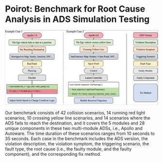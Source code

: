# Poirot: Benchmark for Root Cause Analysis in ADS Simulation Testing

![Benchmark Overview](../img/benchmark.png)

Our benchmark consists of 42 collision scenarios, 14 running red light scenarios, 10 crossing yellow line scenarios, and 14 scenarios where the ADS fails to reach the destination, and it covers the 5 modules and 28 unique components in these two multi-module ADSs, i.e., Apollo and Autoware. The time duration of these scenarios ranges from 10 seconds to 35 seconds. Each case in the benchmark includes the ADS version, the violation description, the violation symptom, the triggering scenario, the fault type, the root cause (i.e., the faulty module, and the faulty component), and the corresponding fix method.
